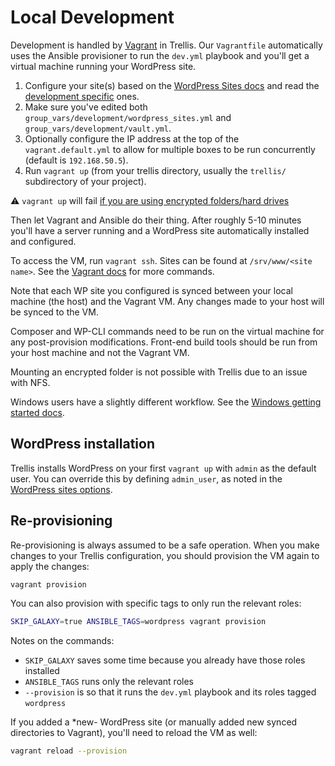 # Local Development

Development is handled by [Vagrant](https://www.vagrantup.com/) in Trellis. Our `Vagrantfile` automatically uses the Ansible provisioner to run the `dev.yml` playbook and you'll get a virtual machine running your WordPress site.

1. Configure your site(s) based on the [WordPress Sites docs](https://roots.io/trellis/docs/wordpress-sites/) and read the [development specific](https://roots.io/trellis/docs/wordpress-sites/#development) ones.
2. Make sure you've edited both `group_vars/development/wordpress_sites.yml` and `group_vars/development/vault.yml`.
3. Optionally configure the IP address at the top of the `vagrant.default.yml` to allow for multiple boxes to be run concurrently (default is `192.168.50.5`).
4. Run `vagrant up` (from your trellis directory, usually the `trellis/` subdirectory of your project).

<div class="alert alert-warning" role="alert">
<p class="mb-0">⚠️ <code>vagrant up</code> will fail <a href="https://www.vagrantup.com/docs/synced-folders/nfs.html#other-notes">if you are using encrypted folders/hard drives</a></b></p>
</div>

Then let Vagrant and Ansible do their thing. After roughly 5-10 minutes you'll have a server running and a WordPress site automatically installed and configured.

To access the VM, run `vagrant ssh`. Sites can be found at `/srv/www/<site name>`. See the [Vagrant docs](https://www.vagrantup.com/docs/cli/) for more commands.

Note that each WP site you configured is synced between your local machine (the host) and the Vagrant VM. Any changes made to your host will be synced to the VM. 

Composer and WP-CLI commands need to be run on the virtual machine for any post-provision modifications. Front-end build tools should be run from your host machine and not the Vagrant VM.

Mounting an encrypted folder is not possible with Trellis due to an issue with NFS. 

Windows users have a slightly different workflow. See the [Windows getting started docs](https://roots.io/getting-started/docs/windows-development-environment-trellis/).

## WordPress installation

Trellis installs WordPress on your first `vagrant up` with `admin` as the default user. You can override this by defining `admin_user`, as noted in the [WordPress sites options](https://roots.io/trellis/docs/wordpress-sites/#options).

## Re-provisioning

Re-provisioning is always assumed to be a safe operation. When you make changes to your Trellis configuration, you should provision the VM again to apply the changes:

```bash
vagrant provision
```

You can also provision with specific tags to only run the relevant roles:

```bash
SKIP_GALAXY=true ANSIBLE_TAGS=wordpress vagrant provision
```

Notes on the commands: 

- `SKIP_GALAXY` saves some time because you already have those roles installed
- `ANSIBLE_TAGS` runs only the relevant roles
- `--provision` is so that it runs the `dev.yml` playbook and its roles tagged `wordpress`

If you added a *new- WordPress site (or manually added new synced directories to Vagrant), you'll need to reload the VM as well:

```bash
vagrant reload --provision
```
